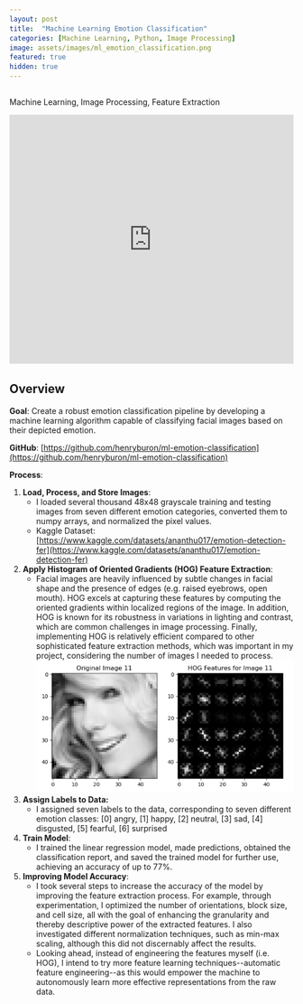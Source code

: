 ```yaml
---
layout: post
title:  "Machine Learning Emotion Classification"
categories: [Machine Learning, Python, Image Processing]
image: assets/images/ml_emotion_classification.png
featured: true
hidden: true
---
```


<div style="background-color: white; height: 1px;"></div>

Machine Learning, Image Processing, Feature Extraction

<iframe width="100%" height="441" src="https://www.youtube.com/embed/CJrl6uvsziY?si=CeYyhI1T_yrKK-e9" title="YouTube video player" frameborder="0" allow="accelerometer; autoplay; clipboard-write; encrypted-media; gyroscope; picture-in-picture; web-share" allowfullscreen></iframe>

## Overview

**Goal**: Create a robust emotion classification pipeline by developing a machine learning algorithm capable of classifying facial images based on their depicted emotion.

**GitHub**: [https://github.com/henryburon/ml-emotion-classification](https://github.com/henryburon/ml-emotion-classification)

**Process**:

1. **Load, Process, and Store Images**:
    * I loaded several thousand 48x48 grayscale training and testing images from seven different emotion categories, converted them to numpy arrays, and normalized the pixel values.
    * Kaggle Dataset: [https://www.kaggle.com/datasets/ananthu017/emotion-detection-fer](https://www.kaggle.com/datasets/ananthu017/emotion-detection-fer)
2. **Apply Histogram of Oriented Gradients (HOG) Feature Extraction**:
    * Facial images are heavily influenced by subtle changes in facial shape and the presence of edges (e.g. raised eyebrows, open mouth). HOG excels at capturing these features by computing the oriented gradients within localized regions of the image. In addition, HOG is known for its robustness in variations in lighting and contrast, which are common challenges in image processing. Finally, implementing HOG is relatively efficient compared to other sophisticated feature extraction methods, which was important in my project, considering the number of images I needed to process.
    ![HOG Image Example](/assets/images/hog_image_example.png)
3. **Assign Labels to Data:**
    * I assigned seven labels to the data, corresponding to seven different emotion classes:
    [0] angry, [1] happy, [2] neutral, [3] sad, [4] disgusted, [5] fearful, [6] surprised
4. **Train Model**:
    * I trained the linear regression model, made predictions, obtained the classification report, and saved the trained model for further use, achieving an accuracy of up to 77%.
5. **Improving Model Accuracy**:
    * I took several steps to increase the accuracy of the model by improving the feature extraction process. For example, through experimentation, I optimized the number of orientations, block size, and cell size, all with the goal of enhancing the granularity and thereby descriptive power of the extracted features. I also investigated different normalization techniques, such as min-max scaling, although this did not discernably affect the results.
    * Looking ahead, instead of engineering the features myself (i.e. HOG), I intend to try more feature learning techniques--automatic feature engineering--as this would empower the machine to autonomously learn more effective representations from the raw data.